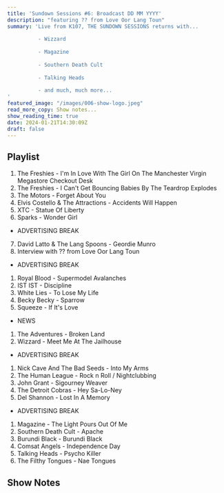 ```yaml
---
title: 'Sundown Sessions #6: Broadcast DD MM YYYY'
description: "featuring ?? from Love Oor Lang Toun"
summary: 'Live from K107, THE SUNDOWN SESSIONS returns with...
 
          - Wizzard
                    
          - Magazine
          
          - Southern Death Cult
          
          - Talking Heads
          
          - and much, much more...
'
featured_image: "/images/006-show-logo.jpeg"
read_more_copy: Show notes...
show_reading_time: true
date: 2024-01-21T14:30:09Z
draft: false
---
```


## Playlist

1. The Freshies - I'm In Love With The Girl On The Manchester Virgin Megastore Checkout Desk
2. The Freshies - I Can't Get Bouncing Babies By The Teardrop Explodes
3. The Motors - Forget About You
4. Elvis Costello & The Attractions - Accidents Will Happen
5. XTC - Statue Of Liberty
6. Sparks - Wonder Girl

- ADVERTISING BREAK

7. David Latto & The Lang Spoons - Geordie Munro
8. Interview with ?? from Love Oor Lang Toun

- ADVERTISING BREAK

1. Royal Blood - Supermodel Avalanches
2. IST IST - Discipline
3. White Lies - To Lose My Life
4. Becky Becky - Sparrow
5. Squeeze - If It's Love

- NEWS

1. The Adventures - Broken Land
2. Wizzard - Meet Me At The Jailhouse

- ADVERTISING BREAK

1. Nick Cave And The Bad Seeds - Into My Arms
2. The Human League - Rock n Roll / Nightclubbing
3. John Grant - Sigourney Weaver
4. The Detroit Cobras - Hey Sa-Lo-Ney
5. Del Shannon - Lost In A Memory

- ADVERTISING BREAK

1. Magazine - The Light Pours Out Of Me
2. Southern Death Cult - Apache
3. Burundi Black - Burundi Black
4. Comsat Angels - Independence Day
5. Talking Heads - Psycho Killer
6. The Filthy Tongues - Nae Tongues

## Show Notes 
